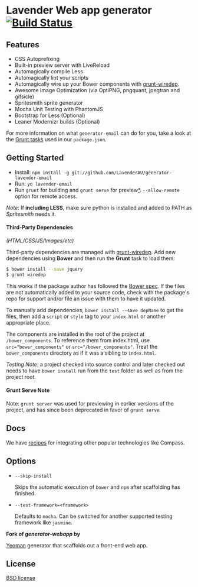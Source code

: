 # Lavender Web app generator [![Build Status](https://travis-ci.org/LavenderAU/generator-lavender-email.svg?branch=master)](http://travis-ci.org/LavenderAU/generator-lavender-email)

## Features

* CSS Autoprefixing
* Built-in preview server with LiveReload
* Automagically compile Less
* Automagically lint your scripts
* Automagically wire up your Bower components with [grunt-wiredep](#third-party-dependencies).
* Awesome Image Optimization (via OptiPNG, pngquant, jpegtran and gifsicle)
* Spritesmith sprite generator
* Mocha Unit Testing with PhantomJS
* Bootstrap for Less (Optional)
* Leaner Modernizr builds (Optional)

For more information on what `generator-email` can do for you, take a look at the [Grunt tasks](https://github.com/yeoman/generator-email/blob/master/app/templates/_package.json) used in our `package.json`.


## Getting Started

- Install: `npm install -g git://github.com/LavenderAU/generator-lavender-email`
- Run: `yo lavender-email`
- Run `grunt` for building and `grunt serve` for preview[\*](#grunt-serve-note). `--allow-remote` option for remote access.

*Note:* If **including LESS**, make sure python is installed and added to PATH as *Spritesmith* needs it.

#### Third-Party Dependencies

*(HTML/CSS/JS/Images/etc)*

Third-party dependencies are managed with [grunt-wiredep](https://github.com/stephenplusplus/grunt-wiredep). Add new dependencies using **Bower** and then run the **Grunt** task to load them:

```sh
$ bower install --save jquery
$ grunt wiredep
```

This works if the package author has followed the [Bower spec](https://github.com/bower/bower.json-spec). If the files are not automatically added to your source code, check with the package's repo for support and/or file an issue with them to have it updated.

To manually add dependencies, `bower install --save depName` to get the files, then add a `script` or `style` tag to your `index.html` or another appropriate place.

The components are installed in the root of the project at `/bower_components`. To reference them from index.html, use `src="bower_components"` or `src="/bower_components"`. Treat the `bower_components` directory as if it was a sibling to `index.html`.

*Testing Note*: a project checked into source control and later checked out needs to have `bower install` run from the `test` folder as well as from the project root.


#### Grunt Serve Note

Note: `grunt server` was used for previewing in earlier versions of the project, and has since been deprecated in favor of `grunt serve`.


## Docs

We have [recipes](docs/recipes) for integrating other popular technologies like Compass.


## Options

* `--skip-install`

  Skips the automatic execution of `bower` and `npm` after scaffolding has finished.

* `--test-framework=<framework>`

  Defaults to `mocha`. Can be switched for another supported testing framework like `jasmine`.


**Fork of *generator-webapp* by**

[Yeoman](http://yeoman.io) generator that scaffolds out a front-end web app.


## License

[BSD license](http://opensource.org/licenses/bsd-license.php)
